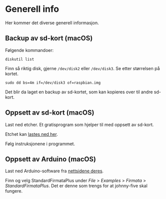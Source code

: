 # Generell info
Her kommer det diverse generell informasjon.

## Backup av sd-kort (macOS)
Følgende kommandoer:
```
diskutil list
```

Finn så riktig disk, gjerne `/dev/disk2` eller `/dev/disk3`. Se etter størrelsen på kortet.

```
sudo dd bs=4m if=/dev/disk3 of=raspbian.img
```

Det blir da laget en backup av sd-kortet, som kan kopieres over til andre sd-kort.

## Oppsett av sd-kort (macOS)
Last ned etcher. Et gratisprogram som hjelper til med oppsett av sd-kort.

Etchet kan [lastes ned her](https://etcher.io/).

Følg instruksjonene i programmet.

## Oppsett av Arduino (macOS)
Last ned Arduino-software fra [nettsidene deres](https://www.arduino.cc/en/Main/Software).

Finn og velg StandardFirmataPlus under _File_ > _Examples_ > _Firmata_ > _StandardFirmataPlus_.
Det er denne som trengs for at johnny-five skal fungere.
